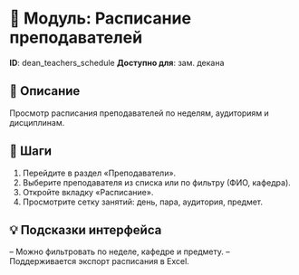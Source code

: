 # 📘 Модуль: Расписание преподавателей
**ID**: dean_teachers_schedule
**Доступно для**: зам. декана

## 📝 Описание
Просмотр расписания преподавателей по неделям, аудиториям и дисциплинам.

## 🩜 Шаги
1. Перейдите в раздел «Преподаватели».
2. Выберите преподавателя из списка или по фильтру (ФИО, кафедра).
3. Откройте вкладку «Расписание».
4. Просмотрите сетку занятий: день, пара, аудитория, предмет.

## 💡 Подсказки интерфейса
– Можно фильтровать по неделе, кафедре и предмету.
– Поддерживается экспорт расписания в Excel.
